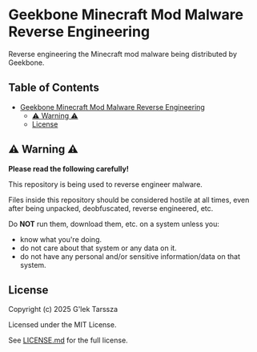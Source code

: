 # Geekbone Minecraft Mod Malware Reverse Engineering ##

Reverse engineering the Minecraft mod malware being distributed by Geekbone.

<!-- omit in toc -->
## Table of Contents ##

* [Geekbone Minecraft Mod Malware Reverse Engineering](#geekbone-minecraft-mod-malware-reverse-engineering)
    * [⚠️ Warning ⚠️](#️-warning-️)
    * [License](#license)

## ⚠️ Warning ⚠️ ##

**Please read the following carefully!**

This repository is being used to reverse engineer malware.

Files inside this repository should be considered hostile at all times, even
after being unpacked, deobfuscated, reverse engineered, etc.

Do **NOT** run them, download them, etc. on a system unless you:

* know what you're doing.
* do not care about that system or any data on it.
* do not have any personal and/or sensitive information/data on that system.

## License ##

Copyright (c) 2025 G'lek Tarssza

Licensed under the MIT License.

See [LICENSE.md](LICENSE.md) for the full license.
